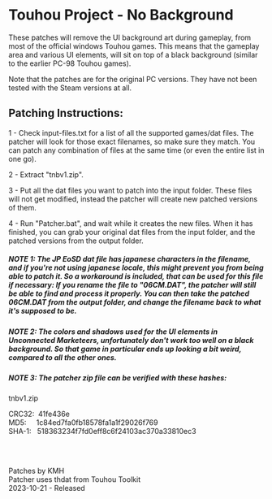 # **Touhou Project - No Background**

These patches will remove the UI background art during gameplay, from most of the official windows Touhou games. This means that the gameplay area and various UI elements, will sit on top of a black background (similar to the earlier PC-98 Touhou games).

Note that the patches are for the original PC versions. They have not been tested with the Steam versions at all.

## Patching Instructions:

1 - Check input-files.txt for a list of all the supported games/dat files. The patcher will look for those exact filenames, so make sure they match. You can patch any combination of files at the same time (or even the entire list in one go).

2 - Extract "tnbv1.zip".

3 - Put all the dat files you want to patch into the input folder. These files will not get modified, instead the patcher will create new patched versions of them.

4 - Run "Patcher.bat", and wait while it creates the new files. When it has finished, you can grab your original dat files from the input folder, and the patched versions from the output folder.
  
##### NOTE 1: The JP EoSD dat file has japanese characters in the filename, and if you're not using japanese locale, this might prevent you from being able to patch it. So a workaround is included, that can be used for this file if necessary: If you rename the file to "06CM.DAT", the patcher will still be able to find and process it properly. You can then take the patched 06CM.DAT from the output folder, and change the filename back to what it's supposed to be.

##### NOTE 2: The colors and shadows used for the UI elements in Unconnected Marketeers, unfortunately don't work too well on a black background. So that game in particular ends up looking a bit weird, compared to all the other ones.

##### NOTE 3: The patcher zip file can be verified with these hashes:
  
tnbv1.zip

CRC32:&nbsp; 41fe436e  
MD5:  &nbsp; &nbsp;   1c84ed7fa0fb18578fa1a1f29026f769  
SHA-1: &nbsp; 518363234f7fd0eff8c6f24103ac370a33810ec3 

&nbsp;
##

Patches by KMH  
Patcher uses thdat from Touhou Toolkit  
2023-10-21 - Released  
